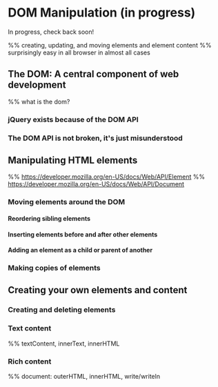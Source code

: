 # DOM Manipulation (in progress)

In progress, check back soon!

%% creating, updating, and moving elements and element content
%% surprisingly easy in all browser in almost all cases


## The DOM: A central component of web development

%% what is the dom?

### jQuery exists because of the DOM API


### The DOM API is not broken, it's just misunderstood


## Manipulating HTML elements

%% https://developer.mozilla.org/en-US/docs/Web/API/Element
%% https://developer.mozilla.org/en-US/docs/Web/API/Document


### Moving elements around the DOM


#### Reordering sibling elements


#### Inserting elements before and after other elements


#### Adding an element as a child or parent of another


### Making copies of elements


## Creating your own elements and content


### Creating and deleting elements


### Text content

%% textContent, innerText, innerHTML


### Rich content

%% document: outerHTML, innerHTML, write/writeln
